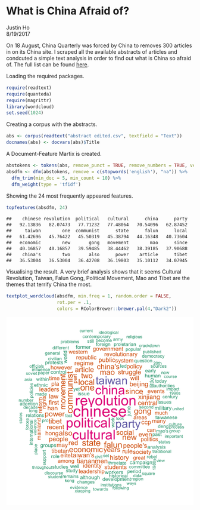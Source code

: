 # What is China Afraid of?
Justin Ho  
8/19/2017  



On 18 August, China Quarterly was forced by China to removes 300 articles in on its China site. I scraped all the available abstracts of articles and condcuted a simple text analysis in order to find out what is China so afraid of. The full list can be found [here](https://www.cambridge.org/core/services/aop-file-manager/file/59970028145fd05f66868bf5). 

Loading the required packages.

```r
require(readtext)
require(quanteda)
require(magrittr)
library(wordcloud)
set.seed(1024)
```

Creating a corpus with the abstracts.

```r
abs <- corpus(readtext("abstract edited.csv", textfield = "Text"))
docnames(abs) <- docvars(abs)$Title
```

A Document-Feature Martix is created.

```r
abstokens <- tokens(abs, remove_punct = TRUE, remove_numbers = TRUE, verbose = FALSE, remove_url = TRUE)
absdfm <- dfm(abstokens, remove = c(stopwords('english'), "na")) %>% 
  dfm_trim(min_doc = 5, min_count = 10) %>% 
  dfm_weight(type = 'tfidf')
```

Showing the 24 most frequently appeared features.

```r
topfeatures(absdfm, 24)
```

```
##    chinese revolution  political   cultural      china      party 
##   92.13836   82.07473   77.71232   77.48064   70.54096   62.87452 
##     taiwan        one  communist      state      falun      local 
##   61.42696   45.76422   45.50319   45.38794   44.16348   40.73604 
##   economic        new       gong   movement        mao      since 
##   40.16857   40.16857   39.59485   38.44462   38.39185   37.90688 
##    china's        two       also      power    article      tibet 
##   36.53004   36.53004   36.42708   36.19803   35.10112   34.07945
```

Visualising the result. A very brief analysis shows that it seems Cultural Revolution, Taiwan, Falun Gong, Political Movement, Mao and Tibet are the themes that terrify China the most.


```r
textplot_wordcloud(absdfm, min.freq = 1, random.order = FALSE,
                   rot.per = .1, 
                   colors = RColorBrewer::brewer.pal(4,"Dark2"))
```

<img src="README_files/figure-html/cloud-1.png" style="display: block; margin: auto;" />

